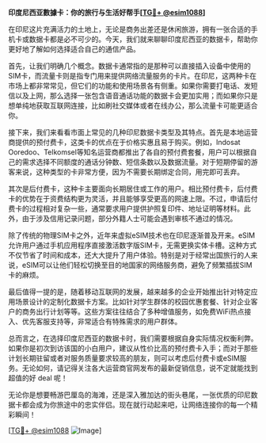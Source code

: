 **印度尼西亚數據卡：你的旅行与生活好帮手[[TG💪+ @esim1088](https://t.me/s/esim1088)]**

在印尼这片充满活力的土地上，无论是商务出差还是休闲旅游，拥有一张合适的手机卡或数据卡都是必不可少的。今天，我们就来聊聊印度尼西亚的数据卡，帮助你更好地了解如何选择适合自己的通信产品。

首先，让我们明确几个概念。数据卡通常指的是那种可以直接插入设备中使用的SIM卡，而流量卡则是指专门用来提供网络流量服务的卡片。在印尼，这两种卡在市场上都非常常见，但它们的功能和使用场景各有侧重。如果你需要打电话、发短信以及上网，那么选择一张包含语音通话功能的数据卡会更加实用；而如果你只是想单纯地获取互联网连接，比如刷社交媒体或者在线办公，那么流量卡可能更适合你。

接下来，我们来看看市面上常见的几种印尼数据卡类型及其特点。首先是本地运营商提供的预付费卡，这类卡的优点在于价格实惠且易于购买。例如，Indosat Ooredoo、Telkomsel等知名运营商都推出了各自的预付费套餐，用户可以根据自己的需求选择不同额度的通话分钟数、短信条数以及数据流量。对于短期停留的游客来说，这种类型的卡非常方便，因为不需要长期绑定合同，用完即可丢弃。

其次是后付费卡，这种卡主要面向长期居住或工作的用户。相比预付费卡，后付费卡的优势在于资费结构更为灵活，并且能够享受更高的网速上限。不过，申请后付费卡的过程相对复杂一些，通常要求用户提供护照复印件、地址证明等材料。此外，由于涉及信用记录问题，部分外籍人士可能会遇到审核不通过的情况。

除了传统的物理SIM卡之外，近年来虚拟eSIM技术也在印尼逐渐普及开来。eSIM允许用户通过手机应用程序直接激活数字版SIM卡，无需更换实体卡槽。这种方式不仅节省了时间和成本，还大大提升了用户体验。特别是对于经常出国旅行的人来说，eSIM可以让他们轻松切换至目的地国家的网络服务商，避免了频繁插拔SIM卡的麻烦。

最后值得一提的是，随着移动互联网的发展，越来越多的企业开始推出针对特定应用场景设计的定制化数据卡方案。比如针对学生群体的校园优惠套餐、针对企业客户的商务出行计划等等。这些方案往往结合了多种增值服务，如免费WiFi热点接入、优先客服支持等，非常适合有特殊需求的用户群体。

总而言之，在选择印度尼西亚的数据卡时，我们需要根据自身实际情况权衡利弊。如果你是初次到访该国的小白用户，建议从性价比高的预付费卡入手；而对于那些计划长期驻留或者对服务质量要求较高的朋友，则可以考虑后付费卡或eSIM服务。无论如何，请记得关注各大运营商官网发布的最新促销信息，说不定就能找到超值的好 deal 呢！

无论你是想要畅游巴厘岛的海滩，还是深入雅加达的街头巷尾，一张优质的印尼数据卡都会成为你旅途中的忠实伴侣。现在就行动起来吧，让网络连接你的每一个精彩瞬间！

[[TG💪+ @esim1088](https://t.me/s/esim1088) ![Image](https://i.postimg.cc/4NQfJmqS/Snipaste-2025-05-13-00-14-12.png)]